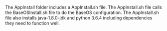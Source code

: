 The AppInstall folder includes a AppInstall.sh file. The AppInstall.sh file calls the BaseOSInstall.sh file to do the BaseOS configuration. The AppInstall.sh file also installs java-1.8.0-jdk and python 3.6.4 including dependencies they need to function well. 
